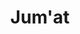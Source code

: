 ---
title: Jum'at
items:
  - startAt: 15:20
    endAt: 17:00
    subjectCode: rpl313
    type: theory
    room: Online
    link: https://zoom.us/j/92261521773?pwd=vMURkA2Js078Jq8QdP7hquHAk8wyhb.1
---